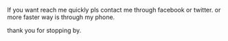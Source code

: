 If you want reach me quickly pls contact me through facebook or twitter. or more faster way is through my phone. 

thank you for stopping by.
